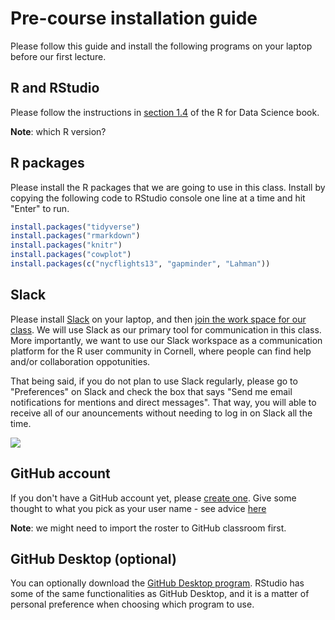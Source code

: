 Pre-course installation guide
================

Please follow this guide and install the following programs on your laptop before our first lecture.

R and RStudio
-------------

Please follow the instructions in [section 1.4](https://r4ds.had.co.nz/introduction.html#prerequisites) of the R for Data Science book.

**Note**: which R version?

R packages
----------

Please install the R packages that we are going to use in this class. Install by copying the following code to RStudio console one line at a time and hit "Enter" to run.

``` r
install.packages("tidyverse")
install.packages("rmarkdown")
install.packages("knitr")
install.packages("cowplot")
install.packages(c("nycflights13", "gapminder", "Lahman"))
```

Slack
-----

Please install [Slack](https://slack.com/download) on your laptop, and then [join the work space for our class](https://join.slack.com/t/ntres-6940/shared_invite/enQtOTYzMzc5NjMwNTgwLWJjNWIzOWUxOGE0YjliNjVlMDk2YjM4MDAwNzJkMzY2NDlmOTJmNjBjMjQwMTQwZTk5ZDA5N2EwNjE4Mzc4ZTE). We will use Slack as our primary tool for communication in this class. More importantly, we want to use our Slack workspace as a communication platform for the R user community in Cornell, where people can find help and/or collaboration oppotunities.

That being said, if you do not plan to use Slack regularly, please go to "Preferences" on Slack and check the box that says "Send me email notifications for mentions and direct messages". That way, you will able to receive all of our anouncements without needing to log in on Slack all the time.

![](https://slackhq.com/wp-content/uploads/2023/05/2019-05_Haughey_CustomizeNotifications_mobile-notifications.png?w=460)

GitHub account
--------------

If you don't have a GitHub account yet, please [create one](https://github.com/join). Give some thought to what you pick as your user name - see advice [here](https://happygitwithr.com/github-acct.html#username-advice)

**Note**: we might need to import the roster to GitHub classroom first.

GitHub Desktop (optional)
-------------------------

You can optionally download the [GitHub Desktop program](https://desktop.github.com/). RStudio has some of the same functionalities as GitHub Desktop, and it is a matter of personal preference when choosing which program to use.
